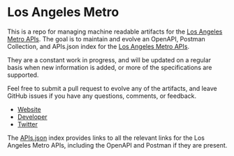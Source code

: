 # Los Angeles MetroThis is a repo for managing machine readable artifacts for the [Los Angeles Metro APIs](https://developer.metro.net). The goal is to maintain and evolve an OpenAPI, Postman Collection, and APIs.json index for the [Los Angeles Metro APIs](https://developer.metro.net).They are a constant work in progress, and will be updated on a regular basis when new information is added, or more of the specifications are supported.Feel free to submit a pull request to evolve any of the artifacts, and leave GitHub issues if you have any questions, comments, or feedback.- [Website](https://developer.metro.net)- [Developer](https://developer.metro.net)- [Twitter](https://twitter.com/metrolaalerts)The [APIs.json](https://github.com/api-evangelist/los-angeles-metro/blob/master/apis.json) index provides links to all the relevant links for the Los Angeles Metro APIs, including the OpenAPI and Postman if they are present.